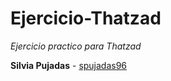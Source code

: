 # Ejercicio-Thatzad

_Ejercicio practico para Thatzad_

**Silvia Pujadas** - [spujadas96](https://github.com/spujadas96)